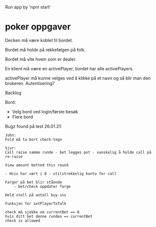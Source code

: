 Run app by 'npm start'


# poker oppgaver
Decken må være koblet til bordet.

Bordet må holde på rekkefølgen på folk.

Bordet må vite hvem som er dealer.

En klient må være en activePlayer, bordet har alle activePlayers.

activePlayer må kunne velges ved å klikke på et navn og så blir man den brukeren. Autentisering?



Backlog

Bord:
- Velg bord ved login/første besøk
- Flere bord

Bugz found på test 26.01.21:
	
	John:
	Fold må ta bort check-tegn

	Sjur:
	Call raise samme runde - bet legges pot - vanskelig å holde call på re-raise

	View amount betted this round

	- Hvis har vært i 0 - utilstrekkelig konto for call

	Farger på bet blir stående
		- bet/check oppdater farge

	Hold stell på antall buy-ins

	Funksjon for setPlayerToTalk

	check må sjekke om currentBet == 0 
	hvis ditt bet denne runden == currentBet 
	check is allowed



